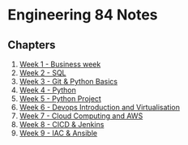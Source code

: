# Engineering 84 Notes

## Chapters
1. [Week 1 - Business week](week01_business)
2. [Week 2 - SQL](week02_sql)
3. [Week 3 - Git & Python Basics](week03_git_python)
4. [Week 4 - Python](week04_python)
5. [Week 5 - Python Project](week05_python_project)
6. [Week 6 - Devops Introduction and Virtualisation](week06_devops_virtualisation)
7. [Week 7 - Cloud Computing and AWS](week07_cloud_computing_aws/)
8. [Week 8 - CICD & Jenkins]()
9. [Week 9 - IAC & Ansible]()


